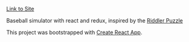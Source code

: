 [Link to Site](https://jhwaters.github.io/baseball-simulator)

Baseball simulator with react and redux, inspired by the [Riddler Puzzle](https://fivethirtyeight.com/features/can-you-turn-americas-pastime-into-a-game-of-yahtzee)

This project was bootstrapped with [Create React App](https://github.com/facebookincubator/create-react-app).